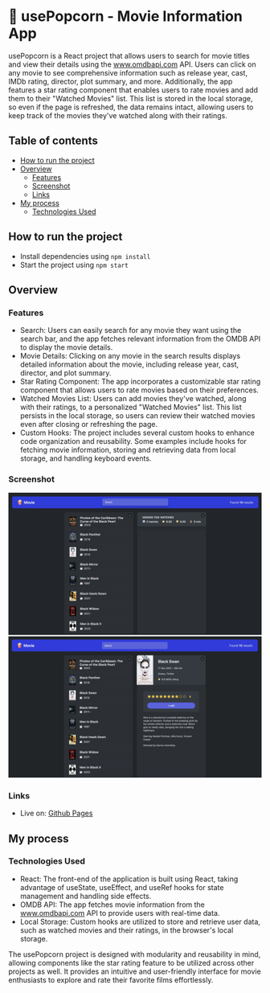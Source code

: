 # 🍿 usePopcorn - Movie Information App

usePopcorn is a React project that allows users to search for movie titles and view their details using the www.omdbapi.com API. Users can click on any movie to see comprehensive information such as release year, cast, IMDb rating, director, plot summary, and more. Additionally, the app features a star rating component that enables users to rate movies and add them to their "Watched Movies" list. This list is stored in the local storage, so even if the page is refreshed, the data remains intact, allowing users to keep track of the movies they've watched along with their ratings.

## Table of contents

- [How to run the project](#how-to-run-the-project)
- [Overview](#overview)
    - [Features](#features)
    - [Screenshot](#screenshot)
    - [Links](#links)
- [My process](#my-process)
    - [Technologies Used](#technologies-used)


## How to run the project

- Install dependencies using `npm install`
- Start the project using `npm start`

## Overview

### Features

- Search: Users can easily search for any movie they want using the search bar, and the app fetches relevant information from the OMDB API to display the movie details.
- Movie Details: Clicking on any movie in the search results displays detailed information about the movie, including release year, cast, director, and plot summary.
- Star Rating Component: The app incorporates a customizable star rating component that allows users to rate movies based on their preferences.
- Watched Movies List: Users can add movies they've watched, along with their ratings, to a personalized "Watched Movies" list. This list persists in the local storage, so users can review their watched movies even after closing or refreshing the page.
- Custom Hooks: The project includes several custom hooks to enhance code organization and reusability. Some examples include hooks for fetching movie information, storing and retrieving data from local storage, and handling keyboard events.

### Screenshot

![](./image_1.PNG)
![](./image_2.PNG)

### Links

- Live on: [Github Pages](https://aramattamara.github.io/usepopcorn/)

## My process

### Technologies Used

- React: The front-end of the application is built using React, taking advantage of useState, useEffect, and useRef hooks for state management and handling side effects.
- OMDB API: The app fetches movie information from the www.omdbapi.com API to provide users with real-time data.
- Local Storage: Custom hooks are utilized to store and retrieve user data, such as watched movies and their ratings, in the browser's local storage.

The usePopcorn project is designed with modularity and reusability in mind, allowing components like the star rating feature to be utilized across other projects as well. It provides an intuitive and user-friendly interface for movie enthusiasts to explore and rate their favorite films effortlessly.
